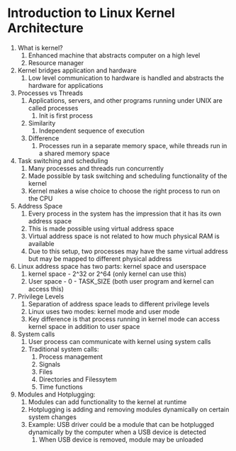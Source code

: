 # Introduction to Linux Kernel Architecture #
1. What is kernel?
	1. Enhanced machine that abstracts computer on a high level
	2. Resource manager
2. Kernel bridges application and hardware
	1. Low level communication to hardware is handled and abstracts the hardware for applications
3. Processes vs Threads
	1. Applications, servers, and other programs running under UNIX are called processes
		1. Init is first process
	2. Similarity
		1. Independent sequence of execution
	3. Difference
		1. Processes run in a separate memory space, while threads run in a shared memory space
4. Task switching and scheduling
	1. Many processes and threads run concurrently
	2. Made possible by task switching and scheduling functionality of the kernel
	3. Kernel makes a wise choice to choose the right process to run on the CPU
5. Address Space
	1. Every process in the system has the impression that it has its own address space
	2. This is made possible using virtual address space
	3. Virtual address space is not related to how much physical RAM is available
	4. Due to this setup, two processes may have the same virtual address but may be mapped to different physical address
6. Linux address space has two parts: kernel space and userspace
	1. kernel space - 2^32 or 2^64 (only kernel can use this)
	2. User space - 0 - TASK_SIZE (both user program and kernel can access this)
7. Privilege Levels
	1. Separation of address space leads to different privilege levels
	2. Linux uses two modes: kernel mode and user mode
	3. Key difference is that process running in kernel mode can access kernel space in addition to user space
8. System calls
	1. User process can communicate with kernel using system calls
	2. Traditional system calls:
		1. Process management
		2. Signals
		3. Files
		4. Directories and Filessytem
		5. Time functions
9. Modules and Hotplugging:
	1. Modules can add functionality to the kernel at runtime
	2. Hotplugging is adding and removing modules dynamically on certain system changes
	3. Example: USB driver could be a module that can be hotplugged dynamically by the computer when a USB device is detected
		1. When USB device is removed, module may be unloaded